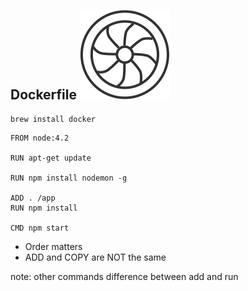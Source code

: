 ## Dockerfile ![](/images/engine.svg)

```
brew install docker
```

```
FROM node:4.2

RUN apt-get update

RUN npm install nodemon -g

ADD . /app
RUN npm install

CMD npm start
```

+ Order matters
+ ADD and COPY are NOT the same

note:
  other commands
  difference between add and run
